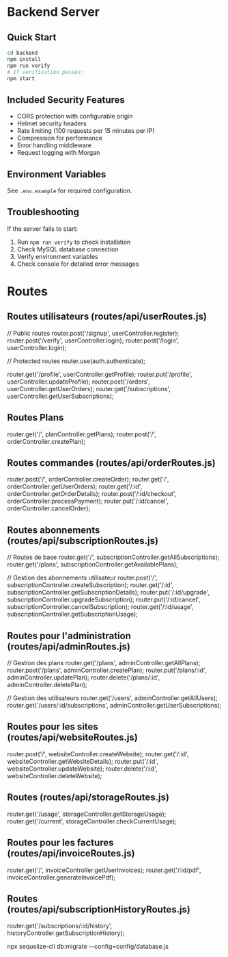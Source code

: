 # Backend Server

## Quick Start
```bash
cd backend
npm install
npm run verify
# If verification passes:
npm start
```

## Included Security Features
- CORS protection with configurable origin
- Helmet security headers
- Rate limiting (100 requests per 15 minutes per IP)
- Compression for performance
- Error handling middleware
- Request logging with Morgan

## Environment Variables
See `.env.example` for required configuration.

## Troubleshooting
If the server fails to start:
1. Run `npm run verify` to check installation
2. Check MySQL database connection
3. Verify environment variables
4. Check console for detailed error messages

# Routes

## Routes utilisateurs (routes/api/userRoutes.js)
// Public routes
router.post('/signup', userController.register);
router.post('/verify', userController.login);
router.post('/login', userController.login);

// Protected routes
router.use(auth.authenticate);

router.get('/profile', userController.getProfile);
router.put('/profile', userController.updateProfile);
router.post('/orders', userController.getUserOrders);
router.get('/subscriptions', userController.getUserSubscriptions);

## Routes Plans

router.get('/', planController.getPlans);
router.post('/', orderController.createPlan);

## Routes commandes (routes/api/orderRoutes.js)

router.post('/', orderController.createOrder);
router.get('/', orderController.getUserOrders);
router.get('/:id', orderController.getOrderDetails);
router.post('/:id/checkout', orderController.processPayment);
router.put('/:id/cancel', orderController.cancelOrder);

## Routes abonnements (routes/api/subscriptionRoutes.js)
// Routes de base
router.get('/', subscriptionController.getAllSubscriptions);
router.get('/plans', subscriptionController.getAvailablePlans);

// Gestion des abonnements utilisateur
router.post('/', subscriptionController.createSubscription);
router.get('/:id', subscriptionController.getSubscriptionDetails);
router.put('/:id/upgrade', subscriptionController.upgradeSubscription);
router.put('/:id/cancel', subscriptionController.cancelSubscription);
router.get('/:id/usage', subscriptionController.getSubscriptionUsage);



## Routes pour l'administration (routes/api/adminRoutes.js)

// Gestion des plans
router.get('/plans', adminController.getAllPlans);
router.post('/plans', adminController.createPlan);
router.put('/plans/:id', adminController.updatePlan);
router.delete('/plans/:id', adminController.deletePlan);

// Gestion des utilisateurs
router.get('/users', adminController.getAllUsers);
router.get('/users/:id/subscriptions', adminController.getUserSubscriptions);

## Routes pour les sites (routes/api/websiteRoutes.js)

router.post('/', websiteController.createWebsite);
router.get('/:id', websiteController.getWebsiteDetails);
router.put('/:id', websiteController.updateWebsite);
router.delete('/:id', websiteController.deleteWebsite);

## Routes (routes/api/storageRoutes.js)

router.get('/usage', storageController.getStorageUsage);
router.get('/current', storageController.checkCurrentUsage);

## Routes pour les factures (routes/api/invoiceRoutes.js)

router.get('/', invoiceController.getUserInvoices);
router.get('/:id/pdf', invoiceController.generateInvoicePdf);

## Routes (routes/api/subscriptionHistoryRoutes.js)

router.get('/subscriptions/:id/history', historyController.getSubscriptionHistory);



npx sequelize-cli db:migrate --config=config/database.js